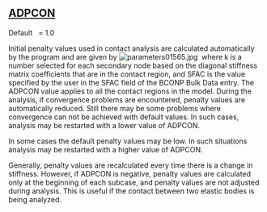 ## [ADPCON](https://nexus.hexagon.com/documentationcenter/bundle/MSC_Nastran_2022.4/page/Nastran_Combined_Book/qrg/parameters/TOC.ADPCON.xhtml)

Default    = 1.0

Initial penalty values used in contact analysis are calculated automatically by the program and are given by  ![parameters01565.jpg](https://help-be.hexagonmi.com/bundle/MSC_Nastran_2022.4/page/Nastran_Combined_Book/qrg/parameters/../../../assets/parameters01565.jpg?_LANG=enus)  where k is a number selected for each secondary node based on the diagonal stiffness matrix coefficients that are in the contact region, and SFAC is the value specified by the user in the SFAC field of the BCONP Bulk Data entry. The ADPCON value applies to all the contact regions in the model. During the analysis, if convergence problems are encountered, penalty values are automatically reduced. Still there may be some problems where convergence can not be achieved with default values. In such cases, analysis may be restarted with a lower value of ADPCON.

In some cases the default penalty values may be low. In such situations analysis may be restarted with a higher value of ADPCON.

Generally, penalty values are recalculated every time there is a change in stiffness. However, if ADPCON is negative, penalty values are calculated only at the beginning of each subcase, and penalty values are not adjusted during analysis. This is useful if the contact between two elastic bodies is being analyzed.

